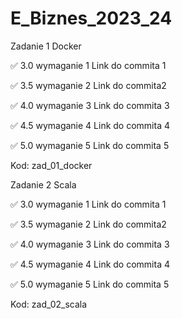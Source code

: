# E_Biznes_2023_24
Zadanie 1 Docker

✅ 3.0 wymaganie 1 Link do commita 1

✅ 3.5 wymaganie 2 Link do commita2

✅ 4.0 wymaganie 3 Link do commita 3

✅ 4.5 wymaganie 4 Link do commita 4

✅ 5.0 wymaganie 5 Link do commita 5

Kod: zad_01_docker

Zadanie 2 Scala

✅ 3.0 wymaganie 1 Link do commita 1

✅ 3.5 wymaganie 2 Link do commita2

✅ 4.0 wymaganie 3 Link do commita 3

✅ 4.5 wymaganie 4 Link do commita 4

✅ 5.0 wymaganie 5 Link do commita 5

Kod: zad_02_scala
